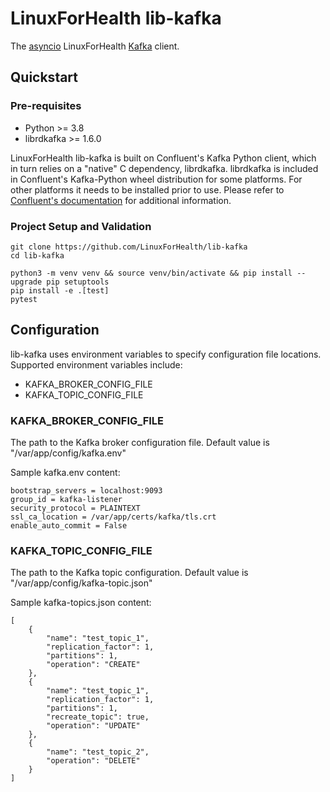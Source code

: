 # LinuxForHealth lib-kafka

The [asyncio](https://docs.python.org/3/library/asyncio.html) LinuxForHealth [Kafka](https://kafka.apache.org/) client.

## Quickstart

### Pre-requisites

* Python >= 3.8
* librdkafka >= 1.6.0

LinuxForHealth lib-kafka is built on Confluent's Kafka Python client, which in turn relies on a "native" C dependency, librdkafka.
librdkafka is included in Confluent's Kafka-Python wheel distribution for some platforms. For other platforms it needs to be installed prior to use.
Please refer to [Confluent's documentation](https://github.com/confluentinc/confluent-kafka-python#prerequisites) for additional information.

### Project Setup and Validation
```shell
git clone https://github.com/LinuxForHealth/lib-kafka
cd lib-kafka

python3 -m venv venv && source venv/bin/activate && pip install --upgrade pip setuptools 
pip install -e .[test]
pytest
```

## Configuration

lib-kafka uses environment variables to specify configuration file locations. Supported environment variables include: 

* KAFKA_BROKER_CONFIG_FILE
* KAFKA_TOPIC_CONFIG_FILE

### KAFKA_BROKER_CONFIG_FILE
The path to the Kafka broker configuration file. Default value is "/var/app/config/kafka.env"

Sample kafka.env content:

    bootstrap_servers = localhost:9093
    group_id = kafka-listener
    security_protocol = PLAINTEXT
    ssl_ca_location = /var/app/certs/kafka/tls.crt
    enable_auto_commit = False

### KAFKA_TOPIC_CONFIG_FILE
The path to the Kafka topic configuration. Default value is "/var/app/config/kafka-topic.json"

Sample kafka-topics.json content:

    [
        {
            "name": "test_topic_1",
            "replication_factor": 1,
            "partitions": 1,
            "operation": "CREATE"
        },
        {
            "name": "test_topic_1",
            "replication_factor": 1,
            "partitions": 1,
            "recreate_topic": true,
            "operation": "UPDATE"
        },
        {
            "name": "test_topic_2",
            "operation": "DELETE"
        }
    ]
